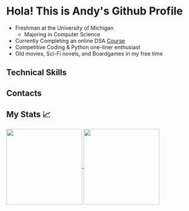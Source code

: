 # Hola! This is Andy's Github Profile

- Freshman at the University of Michigan
  - Majoring in Computer Science
- Currently Completing an online DSA [Course](https://www.udemy.com/course/algorithms-and-data-structures-in-python/?couponCode=PPINTENTP3)
- Competitive Coding & Python one-liner enthusiast
- Old movies, Sci-Fi novels, and Boardgames in my free time

## Technical Skills

## Contacts

## My Stats :chart_with_upwards_trend:

<a href="https://github.com/anuraghazra/github-readme-stats">
  <img height=200 align="center" src="https://github-readme-stats.vercel.app/api/?username=Andy1iang&count_private=true&theme=transparent&rank_icon=github" />
</a>
<a href="https://github.com/anuraghazra/github-readme-stats">
  <img height=200 align="center" src="https://github-readme-stats.vercel.app/api/top-langs/?username=Andy1iang&size_weight=0.4&count_weight=0.6&hide=Makefile,Tex&layout=compact&theme=transparent" />
</a>
